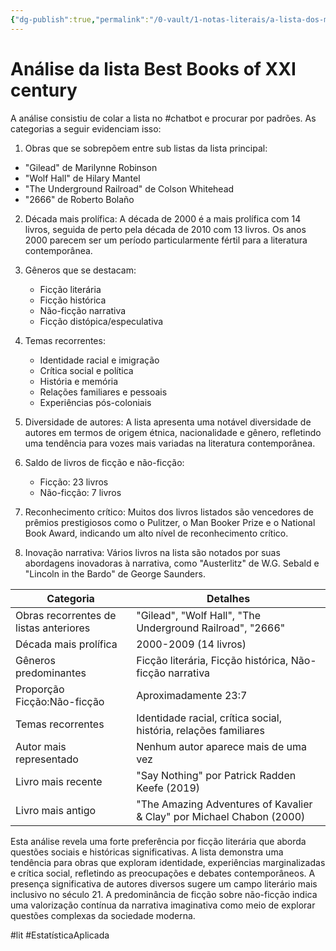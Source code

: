 ```yaml
---
{"dg-publish":true,"permalink":"/0-vault/1-notas-literais/a-lista-dos-melhores-livros-do-seculo-21-segundo-o-the-new-york-times-book-review-insights/","tags":["chatbot","lit","EstatísticaAplicada"],"dgHomeLink":true,"dgShowLocalGraph":true,"dgShowFileTree":true,"noteIcon":""}
---
```


# Análise da lista Best Books of XXI century
A análise consistiu de colar a lista no #chatbot e procurar por padrões. As categorias a seguir evidenciam isso:

1. Obras que se sobrepõem entre sub listas da lista principal: 
  - "Gilead" de Marilynne Robinson
   - "Wolf Hall" de Hilary Mantel
   - "The Underground Railroad" de Colson Whitehead
   - "2666" de Roberto Bolaño

2. Década mais prolífica:
   A década de 2000 é a mais prolífica com 14 livros, seguida de perto pela década de 2010 com 13 livros. Os anos 2000 parecem ser um período particularmente fértil para a literatura contemporânea.

3. Gêneros que se destacam:
   - Ficção literária
   - Ficção histórica
   - Não-ficção narrativa
   - Ficção distópica/especulativa

4. Temas recorrentes:
   - Identidade racial e imigração
   - Crítica social e política
   - História e memória
   - Relações familiares e pessoais
   - Experiências pós-coloniais

5. Diversidade de autores:
   A lista apresenta uma notável diversidade de autores em termos de origem étnica, nacionalidade e gênero, refletindo uma tendência para vozes mais variadas na literatura contemporânea.

6. Saldo de livros de ficção e não-ficção:
   - Ficção: 23 livros
   - Não-ficção: 7 livros

7. Reconhecimento crítico:
   Muitos dos livros listados são vencedores de prêmios prestigiosos como o Pulitzer, o Man Booker Prize e o National Book Award, indicando um alto nível de reconhecimento crítico.

8. Inovação narrativa:
   Vários livros na lista são notados por suas abordagens inovadoras à narrativa, como "Austerlitz" de W.G. Sebald e "Lincoln in the Bardo" de George Saunders.

| Categoria                              | Detalhes                                                              |
| -------------------------------------- | --------------------------------------------------------------------- |
| Obras recorrentes de listas anteriores | "Gilead", "Wolf Hall", "The Underground Railroad", "2666"             |
| Década mais prolífica                  | 2000-2009 (14 livros)                                                 |
| Gêneros predominantes                  | Ficção literária, Ficção histórica, Não-ficção narrativa              |
| Proporção Ficção:Não-ficção            | Aproximadamente 23:7                                                  |
| Temas recorrentes                      | Identidade racial, crítica social, história, relações familiares      |
| Autor mais representado                | Nenhum autor aparece mais de uma vez                                  |
| Livro mais recente                     | "Say Nothing" por Patrick Radden Keefe (2019)                         |
| Livro mais antigo                      | "The Amazing Adventures of Kavalier & Clay" por Michael Chabon (2000) |

Esta análise revela uma forte preferência por ficção literária que aborda questões sociais e históricas significativas. A lista demonstra uma tendência para obras que exploram identidade, experiências marginalizadas e crítica social, refletindo as preocupações e debates contemporâneos. A presença significativa de autores diversos sugere um campo literário mais inclusivo no século 21. A predominância de ficção sobre não-ficção indica uma valorização contínua da narrativa imaginativa como meio de explorar questões complexas da sociedade moderna.

#lit #EstatísticaAplicada 